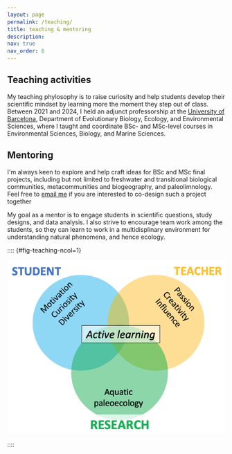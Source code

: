 ```yaml
---
layout: page
permalink: /teaching/
title: teaching & mentoring
description: 
nav: true
nav_order: 6
---
```


## Teaching activities

My teaching phylosophy is to raise curiosity and help students develop their scientific mindset by learning more the moment they step out of class. Between 2021 and 2024, I held an adjunct professorship at the [University of Barcelona](https://www.ub.edu), Department of Evolutionary Biology, Ecology, and Environmental Sciences, where I taught and coordinate BSc- and MSc-level courses in Environmental Sciences, Biology, and Marine Sciences.

## Mentoring

I'm always keen to explore and help craft ideas for BSc and MSc final projects, including but not limited to freshwater and transitional biological communities, metacommunities and biogeography, and paleolimnology. Feel free to [email me](emailto:xavier.benito.granell@gmail.com) if you are interested to co-design such a project together

My goal as a mentor is to engage students in scientific questions, study designs, and data analysis. I also strive to encourage team work among the students, so they can learn to work in a multidisplinary environment for understanding natural phenomena, and hence ecology.

:::: {#fig-teaching-ncol=1}

![teaching](assets/img/teaching.png)

::::